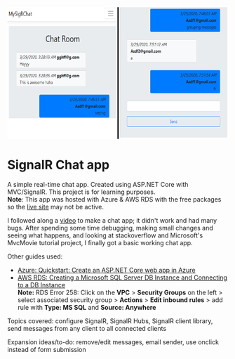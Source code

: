 <img src="./preview.png" height="300"/>

# SignalR Chat app
A simple real-time chat app. Created using ASP.NET Core with MVC/SignalR. This project is for learning purposes.  
**Note**: This app was hosted with Azure & AWS RDS with the free packages so the [live site][4] may not be active.  

I followed along a [video][1] to make a chat app; it didn't work and had many bugs. 
After spending some time debugging, making small changes and seeing what happens,
and looking at stackoverflow and Microsoft's MvcMovie tutorial project, I finally got a basic working chat app.


Other guides used: 
- [Azure: Quickstart: Create an ASP.NET Core web app in Azure][2]  
- [AWS RDS: Creating a Microsoft SQL Server DB Instance and Connecting to a DB Instance][3]  
  **Note:** RDS Error 258: Click on the **VPC** > **Security Groups** on the left > select associated security group > **Actions** > **Edit inbound rules** > add rule with **Type: MS SQL** and **Source: Anywhere**


Topics covered: configure SignalR, SignalR Hubs, SignalR client library, send messages from any client to all connected clients

Expansion ideas/to-do: remove/edit messages, email sender, use onclick instead of form submission

[1]: https://www.youtube.com/watch?v=RUZLIh4Vo20
[2]: https://docs.microsoft.com/en-us/azure/app-service/app-service-web-get-started-dotnet
[3]: https://docs.aws.amazon.com/AmazonRDS/latest/UserGuide/CHAP_GettingStarted.CreatingConnecting.SQLServer.html
[4]: https://sigrchat.azurewebsites.net/
